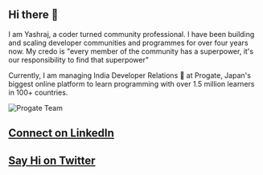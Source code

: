 ## Hi there 👋

I am Yashraj, a coder turned community professional. I have been building and scaling developer communities and programmes for over four years now. My credo is "every member of the community has a superpower, it's our responsibility to find that superpower" 

Currently, I am managing India Developer Relations 🥑 at Progate, Japan's biggest online platform to learn programming with over 1.5 million learners in 100+ countries.

![Progate Team](https://media-exp1.licdn.com/dms/image/C5616AQE8xZhXsA_Z-Q/profile-displaybackgroundimage-shrink_350_1400/0?e=1600300800&v=beta&t=DszzoI7mgPEM1ZG1GCwDt5BrxwYpnYuo-k_Zcw-CSLE)

## [Connect on LinkedIn](https://www.linkedin.com/in/yashrajnayak)

## [Say Hi on Twitter](https://twitter.com/yashrajnayak)
